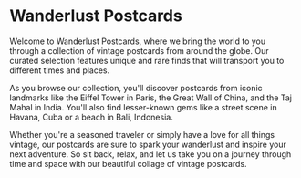<!--font:Open Sans-->

# Wanderlust Postcards

Welcome to Wanderlust Postcards, where we bring the world to you through a collection of vintage postcards from around the globe. Our curated selection features unique and rare finds that will transport you to different times and places.

As you browse our collection, you'll discover postcards from iconic landmarks like the Eiffel Tower in Paris, the Great Wall of China, and the Taj Mahal in India. You'll also find lesser-known gems like a street scene in Havana, Cuba or a beach in Bali, Indonesia.

Whether you're a seasoned traveler or simply have a love for all things vintage, our postcards are sure to spark your wanderlust and inspire your next adventure. So sit back, relax, and let us take you on a journey through time and space with our beautiful collage of vintage postcards.

<!--

Write me markdown content of website with wallpaper:

"A collage of vintage postcards from around the world"

The header of the page should not be copy of the text but rather a real content of the website which is using this wallpaper.


---


# Wanderlust Postcards

Welcome to Wanderlust Postcards, where we bring the world to you through a collection of vintage postcards from around the globe. Our curated selection features unique and rare finds that will transport you to different times and places.

As you browse our collection, you'll discover postcards from iconic landmarks like the Eiffel Tower in Paris, the Great Wall of China, and the Taj Mahal in India. You'll also find lesser-known gems like a street scene in Havana, Cuba or a beach in Bali, Indonesia.

Whether you're a seasoned traveler or simply have a love for all things vintage, our postcards are sure to spark your wanderlust and inspire your next adventure. So sit back, relax, and let us take you on a journey through time and space with our beautiful collage of vintage postcards.


---


Write me a Google font which is best fitting for the website.

Pick from the list:
- Exo 2
- Raleway
- Lobster
- Alegreya
- Playfair Display
- Futura
- Barlow Condensed
- Dancing Script
- Great Vibes
- Open Sans
- Poppins
- Inter
- IBM Plex Sans
- Orbitron
- Lato
- Roboto
- Montserrat


Write just the font name nothing else.


---


Open Sans

-->
